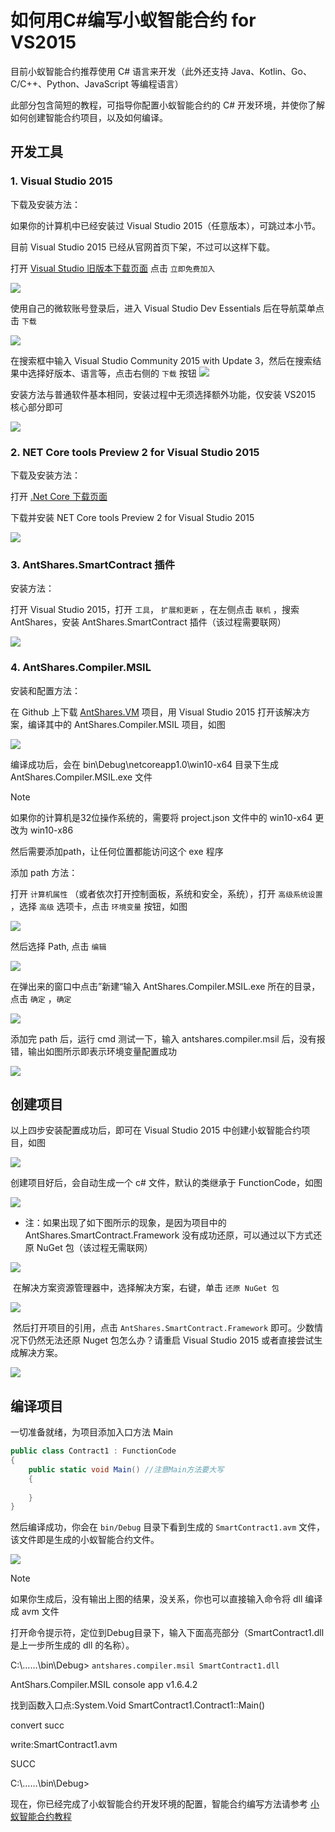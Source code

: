 # 如何用C#编写小蚁智能合约 for VS2015

目前小蚁智能合约推荐使用 C# 语言来开发（此外还支持 Java、Kotlin、Go、C/C++、Python、JavaScript 等编程语言）

此部分包含简短的教程，可指导你配置小蚁智能合约的 C# 开发环境，并使你了解如何创建智能合约项目，以及如何编译。 

## 开发工具

### 1. Visual Studio 2015

下载及安装方法：

如果你的计算机中已经安装过 Visual Studio 2015（任意版本），可跳过本小节。

目前 Visual Studio 2015 已经从官网首页下架，不过可以这样下载。

打开 [Visual Studio 旧版本下载页面](https://www.visualstudio.com/zh-hans/vs/older-downloads/) 点击 `立即免费加入`

   ![](~/images/2017-05-10_13-46-45.jpg)

使用自己的微软账号登录后，进入 Visual Studio Dev Essentials 后在导航菜单点击 `下载`

   ![](~/images/2017-05-10_13-47-10.jpg)

在搜索框中输入 Visual Studio Community 2015 with Update 3，然后在搜索结果中选择好版本、语言等，点击右侧的 `下载` 按钮
   ![](~/images/2017-05-10_13-45-48.jpg)

安装方法与普通软件基本相同，安装过程中无须选择额外功能，仅安装 VS2015 核心部分即可

   ![](~/images/2017-05-10_9-48-54.jpg)

### 2. NET Core tools Preview 2 for Visual Studio 2015

下载及安装方法：

打开 [.Net Core 下载页面](https://www.microsoft.com/net/download/core)

下载并安装 NET Core tools Preview 2 for Visual Studio 2015

   ![](~/images/2017-05-10_15-38-46.jpg)

### 3. AntShares.SmartContract 插件

安装方法：

打开 Visual Studio 2015，打开 `工具`， `扩展和更新` ，在左侧点击 `联机` ，搜索 AntShares，安装 AntShares.SmartContract 插件（该过程需要联网）

   ![](~/images/2017-05-10_15-50-48.jpg)

### 4. AntShares.Compiler.MSIL

安装和配置方法：

在 Github 上下载 [AntShares.VM](https://github.com/neo-project/neo-vm) 项目，用 Visual Studio 2015 打开该解决方案，编译其中的 AntShares.Compiler.MSIL 项目，如图

   ![](~/images/2017-05-10_18-22-39.jpg)

编译成功后，会在 bin\Debug\netcoreapp1.0\win10-x64 目录下生成 AntShares.Compiler.MSIL.exe 文件
   > [!Note]
   > 如果你的计算机是32位操作系统的，需要将 project.json 文件中的 win10-x64 更改为 win10-x86

然后需要添加path，让任何位置都能访问这个 exe 程序

添加 path 方法：

打开 `计算机属性` （或者依次打开控制面板，系统和安全，系统），打开 `高级系统设置` ，选择 `高级` 选项卡，点击 `环境变量` 按钮，如图

   ![](~/images/2017-05-10_18-37-05.jpg)


然后选择 Path, 点击 `编辑` 

   ![](~/images/2017-05-10_18-46-05.jpg)

在弹出来的窗口中点击”新建“输入 AntShares.Compiler.MSIL.exe 所在的目录，点击 `确定` ，`确定` 

   ![](~/images/2017-05-10_18-48-11.jpg)

添加完 path 后，运行 cmd 测试一下，输入 antshares.compiler.msil 后，没有报错，输出如图所示即表示环境变量配置成功

   ![](~/images/2017-05-10_18-52-10.jpg)

## 创建项目

以上四步安装配置成功后，即可在 Visual Studio 2015 中创建小蚁智能合约项目，如图

![](~/images/2017-05-10_16-08-48.jpg)

创建项目好后，会自动生成一个 c# 文件，默认的类继承于 FunctionCode，如图 

![](~/images/2017-05-10_16-25-09.jpg)

- 注：如果出现了如下图所示的现象，是因为项目中的 AntShares.SmartContract.Framework 没有成功还原，可以通过以下方式还原 NuGet 包（该过程无需联网）

![](~/images/2017-05-10_16-27-40.jpg)

​	在解决方案资源管理器中，选择解决方案，右键，单击 `还原 NuGet 包` 

![](~/images/2017-05-10_16-28-39.jpg)

​	然后打开项目的引用，点击 `AntShares.SmartContract.Framework`  即可。少数情况下仍然无法还原 Nuget 包怎么办？请重启 Visual Studio 2015 或者直接尝试生成解决方案。

![](~/images/2017-05-10_16-31-55.jpg)

## 编译项目

一切准备就绪，为项目添加入口方法 Main

```c#
public class Contract1 : FunctionCode
{
    public static void Main() //注意Main方法要大写
    {
        
    }
}
```

然后编译成功，你会在 `bin/Debug` 目录下看到生成的 `SmartContract1.avm` 文件，该文件即是生成的小蚁智能合约文件。

![](~/images/2017-05-11_13-21-21.jpg)

   > [!Note]
   > 如果你生成后，没有输出上图的结果，没关系，你也可以直接输入命令将 dll 编译成 avm 文件
   >
   > 打开命令提示符，定位到Debug目录下，输入下面高亮部分（SmartContract1.dll 是上一步所生成的 dll 的名称）。
   >
   > C:\……\bin\Debug> `antshares.compiler.msil SmartContract1.dll`
   >
   > AntShars.Compiler.MSIL console app  v1.6.4.2
   >
   > 找到函数入口点:System.Void SmartContract1.Contract1::Main()
   >
   > convert succ
   >
   > write:SmartContract1.avm
   >
   > SUCC
   >
   > C:\……\bin\Debug>

现在，你已经完成了小蚁智能合约开发环境的配置，智能合约编写方法请参考 [小蚁智能合约教程](tutorial.md)


